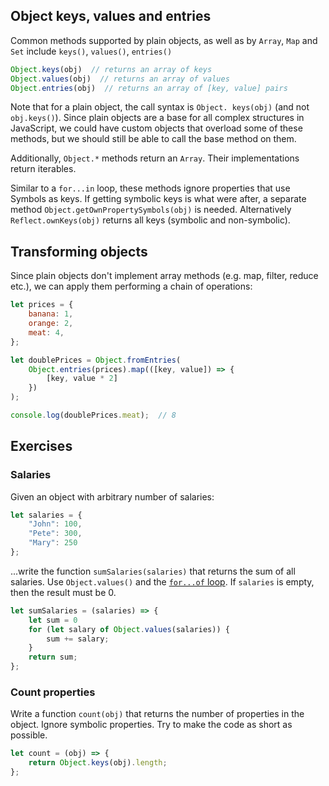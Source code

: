 ## Object keys, values and entries

Common methods supported by plain objects, as well as by `Array`, `Map` and `Set` include `keys()`, `values()`, `entries()`

```js
Object.keys(obj)  // returns an array of keys
Object.values(obj)  // returns an array of values
Object.entries(obj)  // returns an array of [key, value] pairs
```
Note that for a plain object, the call syntax is `Object. keys(obj)` (and not `obj.keys()`). Since plain objects are a base for all complex structures in JavaScript, we could have custom objects that overload some of these methods, but we should still be able to call the base method on them.

Additionally, `Object.*` methods return an `Array`. Their implementations return iterables.

Similar to a `for...in` loop, these methods ignore properties that use Symbols as keys. If getting symbolic keys is what were after, a separate method `Object.getOwnPropertySymbols(obj)` is needed. Alternatively `Reflect.ownKeys(obj)` returns all keys (symbolic and non-symbolic).

## Transforming objects

Since plain objects don't implement array methods (e.g. map, filter, reduce etc.), we can apply them performing a chain of operations:

```js
let prices = {
    banana: 1,
    orange: 2,
    meat: 4,
};

let doublePrices = Object.fromEntries(
    Object.entries(prices).map(([key, value]) => {
        [key, value * 2]
    })
);

console.log(doublePrices.meat);  // 8
```

## Exercises

### Salaries
Given an object with arbitrary number of salaries:
```js
let salaries = {
    "John": 100,
    "Pete": 300,
    "Mary": 250
};
```

...write the function `sumSalaries(salaries)` that returns the sum of all salaries. Use `Object.values()` and the [`for...of` loop](/DataTypes/arrays.md#iteration). If `salaries` is empty, then the result must be 0.

```js
let sumSalaries = (salaries) => {
    let sum = 0
    for (let salary of Object.values(salaries)) {
        sum += salary;
    }
    return sum;
};
```

### Count properties

Write a function `count(obj)` that returns the number of properties in the object. Ignore symbolic properties. Try to make the code as short as possible.

```js
let count = (obj) => {
    return Object.keys(obj).length;
};
```
